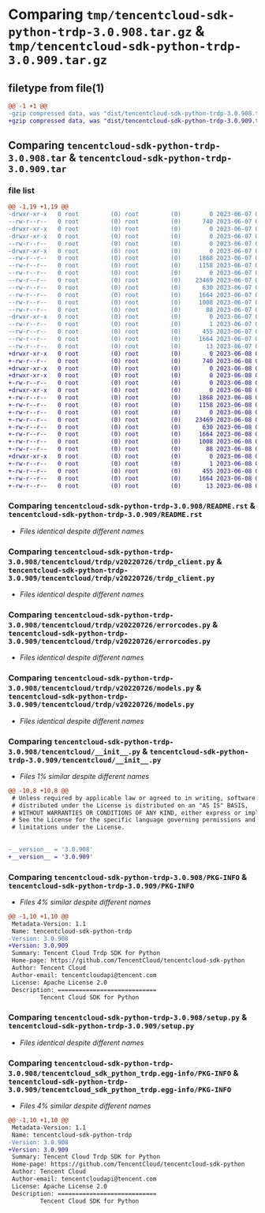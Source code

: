 # Comparing `tmp/tencentcloud-sdk-python-trdp-3.0.908.tar.gz` & `tmp/tencentcloud-sdk-python-trdp-3.0.909.tar.gz`

## filetype from file(1)

```diff
@@ -1 +1 @@
-gzip compressed data, was "dist/tencentcloud-sdk-python-trdp-3.0.908.tar", last modified: Wed Jun  7 00:35:17 2023, max compression
+gzip compressed data, was "dist/tencentcloud-sdk-python-trdp-3.0.909.tar", last modified: Thu Jun  8 00:36:15 2023, max compression
```

## Comparing `tencentcloud-sdk-python-trdp-3.0.908.tar` & `tencentcloud-sdk-python-trdp-3.0.909.tar`

### file list

```diff
@@ -1,19 +1,19 @@
-drwxr-xr-x   0 root         (0) root         (0)        0 2023-06-07 00:35:17.000000 tencentcloud-sdk-python-trdp-3.0.908/
--rw-r--r--   0 root         (0) root         (0)      740 2023-06-07 00:35:17.000000 tencentcloud-sdk-python-trdp-3.0.908/README.rst
-drwxr-xr-x   0 root         (0) root         (0)        0 2023-06-07 00:35:17.000000 tencentcloud-sdk-python-trdp-3.0.908/tencentcloud/
-drwxr-xr-x   0 root         (0) root         (0)        0 2023-06-07 00:35:17.000000 tencentcloud-sdk-python-trdp-3.0.908/tencentcloud/trdp/
--rw-r--r--   0 root         (0) root         (0)        0 2023-06-07 00:35:17.000000 tencentcloud-sdk-python-trdp-3.0.908/tencentcloud/trdp/__init__.py
-drwxr-xr-x   0 root         (0) root         (0)        0 2023-06-07 00:35:17.000000 tencentcloud-sdk-python-trdp-3.0.908/tencentcloud/trdp/v20220726/
--rw-r--r--   0 root         (0) root         (0)     1868 2023-06-07 00:35:17.000000 tencentcloud-sdk-python-trdp-3.0.908/tencentcloud/trdp/v20220726/trdp_client.py
--rw-r--r--   0 root         (0) root         (0)     1158 2023-06-07 00:35:17.000000 tencentcloud-sdk-python-trdp-3.0.908/tencentcloud/trdp/v20220726/errorcodes.py
--rw-r--r--   0 root         (0) root         (0)        0 2023-06-07 00:35:17.000000 tencentcloud-sdk-python-trdp-3.0.908/tencentcloud/trdp/v20220726/__init__.py
--rw-r--r--   0 root         (0) root         (0)    23469 2023-06-07 00:35:17.000000 tencentcloud-sdk-python-trdp-3.0.908/tencentcloud/trdp/v20220726/models.py
--rw-r--r--   0 root         (0) root         (0)      630 2023-06-07 00:35:17.000000 tencentcloud-sdk-python-trdp-3.0.908/tencentcloud/__init__.py
--rw-r--r--   0 root         (0) root         (0)     1664 2023-06-07 00:35:17.000000 tencentcloud-sdk-python-trdp-3.0.908/PKG-INFO
--rw-r--r--   0 root         (0) root         (0)     1008 2023-06-07 00:35:17.000000 tencentcloud-sdk-python-trdp-3.0.908/setup.py
--rw-r--r--   0 root         (0) root         (0)       88 2023-06-07 00:35:17.000000 tencentcloud-sdk-python-trdp-3.0.908/setup.cfg
-drwxr-xr-x   0 root         (0) root         (0)        0 2023-06-07 00:35:17.000000 tencentcloud-sdk-python-trdp-3.0.908/tencentcloud_sdk_python_trdp.egg-info/
--rw-r--r--   0 root         (0) root         (0)        1 2023-06-07 00:35:17.000000 tencentcloud-sdk-python-trdp-3.0.908/tencentcloud_sdk_python_trdp.egg-info/dependency_links.txt
--rw-r--r--   0 root         (0) root         (0)      455 2023-06-07 00:35:17.000000 tencentcloud-sdk-python-trdp-3.0.908/tencentcloud_sdk_python_trdp.egg-info/SOURCES.txt
--rw-r--r--   0 root         (0) root         (0)     1664 2023-06-07 00:35:17.000000 tencentcloud-sdk-python-trdp-3.0.908/tencentcloud_sdk_python_trdp.egg-info/PKG-INFO
--rw-r--r--   0 root         (0) root         (0)       13 2023-06-07 00:35:17.000000 tencentcloud-sdk-python-trdp-3.0.908/tencentcloud_sdk_python_trdp.egg-info/top_level.txt
+drwxr-xr-x   0 root         (0) root         (0)        0 2023-06-08 00:36:15.000000 tencentcloud-sdk-python-trdp-3.0.909/
+-rw-r--r--   0 root         (0) root         (0)      740 2023-06-08 00:36:15.000000 tencentcloud-sdk-python-trdp-3.0.909/README.rst
+drwxr-xr-x   0 root         (0) root         (0)        0 2023-06-08 00:36:15.000000 tencentcloud-sdk-python-trdp-3.0.909/tencentcloud/
+drwxr-xr-x   0 root         (0) root         (0)        0 2023-06-08 00:36:15.000000 tencentcloud-sdk-python-trdp-3.0.909/tencentcloud/trdp/
+-rw-r--r--   0 root         (0) root         (0)        0 2023-06-08 00:36:15.000000 tencentcloud-sdk-python-trdp-3.0.909/tencentcloud/trdp/__init__.py
+drwxr-xr-x   0 root         (0) root         (0)        0 2023-06-08 00:36:15.000000 tencentcloud-sdk-python-trdp-3.0.909/tencentcloud/trdp/v20220726/
+-rw-r--r--   0 root         (0) root         (0)     1868 2023-06-08 00:36:15.000000 tencentcloud-sdk-python-trdp-3.0.909/tencentcloud/trdp/v20220726/trdp_client.py
+-rw-r--r--   0 root         (0) root         (0)     1158 2023-06-08 00:36:15.000000 tencentcloud-sdk-python-trdp-3.0.909/tencentcloud/trdp/v20220726/errorcodes.py
+-rw-r--r--   0 root         (0) root         (0)        0 2023-06-08 00:36:15.000000 tencentcloud-sdk-python-trdp-3.0.909/tencentcloud/trdp/v20220726/__init__.py
+-rw-r--r--   0 root         (0) root         (0)    23469 2023-06-08 00:36:15.000000 tencentcloud-sdk-python-trdp-3.0.909/tencentcloud/trdp/v20220726/models.py
+-rw-r--r--   0 root         (0) root         (0)      630 2023-06-08 00:36:15.000000 tencentcloud-sdk-python-trdp-3.0.909/tencentcloud/__init__.py
+-rw-r--r--   0 root         (0) root         (0)     1664 2023-06-08 00:36:15.000000 tencentcloud-sdk-python-trdp-3.0.909/PKG-INFO
+-rw-r--r--   0 root         (0) root         (0)     1008 2023-06-08 00:36:15.000000 tencentcloud-sdk-python-trdp-3.0.909/setup.py
+-rw-r--r--   0 root         (0) root         (0)       88 2023-06-08 00:36:15.000000 tencentcloud-sdk-python-trdp-3.0.909/setup.cfg
+drwxr-xr-x   0 root         (0) root         (0)        0 2023-06-08 00:36:15.000000 tencentcloud-sdk-python-trdp-3.0.909/tencentcloud_sdk_python_trdp.egg-info/
+-rw-r--r--   0 root         (0) root         (0)        1 2023-06-08 00:36:15.000000 tencentcloud-sdk-python-trdp-3.0.909/tencentcloud_sdk_python_trdp.egg-info/dependency_links.txt
+-rw-r--r--   0 root         (0) root         (0)      455 2023-06-08 00:36:15.000000 tencentcloud-sdk-python-trdp-3.0.909/tencentcloud_sdk_python_trdp.egg-info/SOURCES.txt
+-rw-r--r--   0 root         (0) root         (0)     1664 2023-06-08 00:36:15.000000 tencentcloud-sdk-python-trdp-3.0.909/tencentcloud_sdk_python_trdp.egg-info/PKG-INFO
+-rw-r--r--   0 root         (0) root         (0)       13 2023-06-08 00:36:15.000000 tencentcloud-sdk-python-trdp-3.0.909/tencentcloud_sdk_python_trdp.egg-info/top_level.txt
```

### Comparing `tencentcloud-sdk-python-trdp-3.0.908/README.rst` & `tencentcloud-sdk-python-trdp-3.0.909/README.rst`

 * *Files identical despite different names*

### Comparing `tencentcloud-sdk-python-trdp-3.0.908/tencentcloud/trdp/v20220726/trdp_client.py` & `tencentcloud-sdk-python-trdp-3.0.909/tencentcloud/trdp/v20220726/trdp_client.py`

 * *Files identical despite different names*

### Comparing `tencentcloud-sdk-python-trdp-3.0.908/tencentcloud/trdp/v20220726/errorcodes.py` & `tencentcloud-sdk-python-trdp-3.0.909/tencentcloud/trdp/v20220726/errorcodes.py`

 * *Files identical despite different names*

### Comparing `tencentcloud-sdk-python-trdp-3.0.908/tencentcloud/trdp/v20220726/models.py` & `tencentcloud-sdk-python-trdp-3.0.909/tencentcloud/trdp/v20220726/models.py`

 * *Files identical despite different names*

### Comparing `tencentcloud-sdk-python-trdp-3.0.908/tencentcloud/__init__.py` & `tencentcloud-sdk-python-trdp-3.0.909/tencentcloud/__init__.py`

 * *Files 1% similar despite different names*

```diff
@@ -10,8 +10,8 @@
 # Unless required by applicable law or agreed to in writing, software
 # distributed under the License is distributed on an "AS IS" BASIS,
 # WITHOUT WARRANTIES OR CONDITIONS OF ANY KIND, either express or implied.
 # See the License for the specific language governing permissions and
 # limitations under the License.
 
 
-__version__ = '3.0.908'
+__version__ = '3.0.909'
```

### Comparing `tencentcloud-sdk-python-trdp-3.0.908/PKG-INFO` & `tencentcloud-sdk-python-trdp-3.0.909/PKG-INFO`

 * *Files 4% similar despite different names*

```diff
@@ -1,10 +1,10 @@
 Metadata-Version: 1.1
 Name: tencentcloud-sdk-python-trdp
-Version: 3.0.908
+Version: 3.0.909
 Summary: Tencent Cloud Trdp SDK for Python
 Home-page: https://github.com/TencentCloud/tencentcloud-sdk-python
 Author: Tencent Cloud
 Author-email: tencentcloudapi@tencent.com
 License: Apache License 2.0
 Description: ============================
         Tencent Cloud SDK for Python
```

### Comparing `tencentcloud-sdk-python-trdp-3.0.908/setup.py` & `tencentcloud-sdk-python-trdp-3.0.909/setup.py`

 * *Files identical despite different names*

### Comparing `tencentcloud-sdk-python-trdp-3.0.908/tencentcloud_sdk_python_trdp.egg-info/PKG-INFO` & `tencentcloud-sdk-python-trdp-3.0.909/tencentcloud_sdk_python_trdp.egg-info/PKG-INFO`

 * *Files 4% similar despite different names*

```diff
@@ -1,10 +1,10 @@
 Metadata-Version: 1.1
 Name: tencentcloud-sdk-python-trdp
-Version: 3.0.908
+Version: 3.0.909
 Summary: Tencent Cloud Trdp SDK for Python
 Home-page: https://github.com/TencentCloud/tencentcloud-sdk-python
 Author: Tencent Cloud
 Author-email: tencentcloudapi@tencent.com
 License: Apache License 2.0
 Description: ============================
         Tencent Cloud SDK for Python
```

